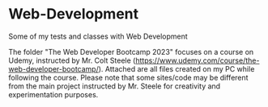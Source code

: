 # Web-Development
Some of my tests and classes with Web Development

The folder "The Web Developer Bootcamp 2023" focuses on a course on Udemy, instructed by Mr. Colt Steele (https://www.udemy.com/course/the-web-developer-bootcamp/).
Attached are all files created on my PC while following the course. Please note that some sites/code may be different from the main project instructed by Mr. Steele
for creativity and experimentation purposes.
